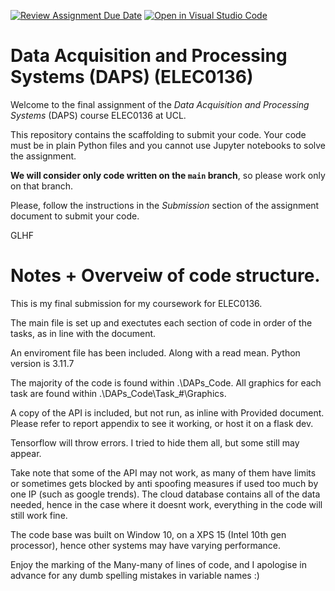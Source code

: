 [![Review Assignment Due Date](https://classroom.github.com/assets/deadline-readme-button-24ddc0f5d75046c5622901739e7c5dd533143b0c8e959d652212380cedb1ea36.svg)](https://classroom.github.com/a/EAhJvz6x)
[![Open in Visual Studio Code](https://classroom.github.com/assets/open-in-vscode-718a45dd9cf7e7f842a935f5ebbe5719a5e09af4491e668f4dbf3b35d5cca122.svg)](https://classroom.github.com/online_ide?assignment_repo_id=12813381&assignment_repo_type=AssignmentRepo)
# Data Acquisition and Processing Systems (DAPS) (ELEC0136)

Welcome to the final assignment of the _Data Acquisition and Processing Systems_ (DAPS) course ELEC0136 at UCL.

This repository contains the scaffolding to submit your code.
Your code must be in plain Python files and you cannot use Jupyter notebooks to solve the assignment.

**We will consider only code written on the `main` branch**, so please work only on that branch.

Please, follow the instructions in the *Submission* section of the assignment document to submit your code.

GLHF

# Notes + Overveiw of code structure.

This is my final submission for my coursework for ELEC0136.

The main file is set up and exectutes each section of code in order of the tasks, as in line with the document.

An enviroment file has been included. Along with a read mean. Python version is 3.11.7

The majority of the code is found within .\DAPs_Code. All graphics for each task are found within .\DAPs_Code\Task_#\Graphics.

A copy of the API is included, but not run, as inline with Provided document. Please refer to report appendix to see it working, or host it on a flask dev.

Tensorflow will throw errors. I tried to hide them all, but some still may appear.

Take note that some of the API may not work, as many of them have limits or sometimes gets blocked by anti spoofing measures if used too much by one IP (such as google trends). The cloud database contains all of the data needed, hence in the case where it doesnt work, everything in the code will still work fine.

The code base was built on Window 10, on a XPS 15 (Intel 10th gen processor), hence other systems may have varying performance.

Enjoy the marking of the Many-many of lines of code, and I apologise in advance for any dumb spelling mistakes in variable names :)